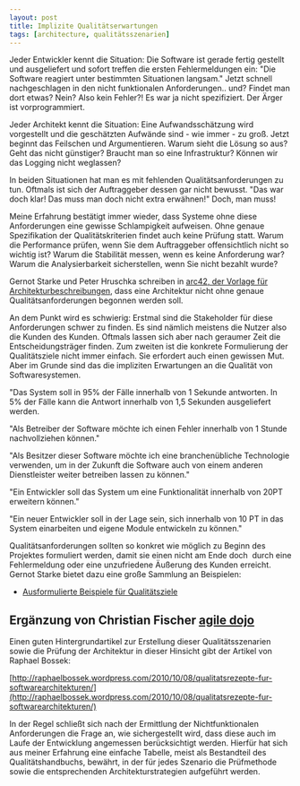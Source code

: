 ```yaml
---
layout: post
title: Implizite Qualitätserwartungen
tags: [architecture, qualitätsszenarien]
---
```


Jeder Entwickler kennt die Situation: Die Software ist gerade fertig gestellt und ausgeliefert und sofort treffen die ersten Fehlermeldungen ein: "Die Software reagiert unter bestimmten Situationen langsam." Jetzt schnell nachgeschlagen in den nicht funktionalen Anforderungen.. und? Findet man dort etwas? Nein? Also kein Fehler?! Es war ja nicht spezifiziert. Der Ärger ist vorprogrammiert.

Jeder Architekt kennt die Situation: Eine Aufwandsschätzung wird vorgestellt und die geschätzten Aufwände sind - wie immer - zu groß. Jetzt beginnt das Feilschen und Argumentieren. Warum sieht die Lösung so aus? Geht das nicht günstiger? Braucht man so eine Infrastruktur? Können wir das Logging nicht weglassen?

In beiden Situationen hat man es mit fehlenden Qualitätsanforderungen zu tun. Oftmals ist sich der Auftraggeber dessen gar nicht bewusst. "Das war doch klar! Das muss man doch nicht extra erwähnen!" Doch, man muss!

Meine Erfahrung bestätigt immer wieder, dass Systeme ohne diese Anforderungen eine gewisse Schlampigkeit aufweisen. Ohne genaue Spezifikation der Qualitätskriterien findet auch keine Prüfung statt. Warum die Performance prüfen, wenn Sie dem Auftraggeber offensichtlich nicht so wichtig ist? Warum die Stabilität messen, wenn es keine Anforderung war? Warum die Analysierbarkeit sicherstellen, wenn Sie nicht bezahlt wurde?

Gernot Starke und Peter Hruschka schreiben in [arc42, der Vorlage für Architekturbeschreibungen](https://arc42.org), dass eine Architektur nicht ohne genaue Qualitätsanforderungen begonnen werden soll.

An dem Punkt wird es schwierig: Erstmal sind die Stakeholder für diese Anforderungen schwer zu finden. Es sind nämlich meistens die Nutzer also die Kunden des Kunden. Oftmals lassen sich aber nach geraumer Zeit die Entscheidungsträger finden. Zum zweiten ist die konkrete Formulierung der Qualitätsziele nicht immer einfach. Sie erfordert auch einen gewissen Mut. Aber im Grunde sind das die impliziten Erwartungen an die Qualität von Softwaresystemen.

"Das System soll in 95% der Fälle innerhalb von 1 Sekunde antworten. In 5% der Fälle kann die Antwort innerhalb von 1,5 Sekunden ausgeliefert werden.

"Als Betreiber der Software möchte ich einen Fehler innerhalb von 1 Stunde nachvollziehen können."

"Als Besitzer dieser Software möchte ich eine branchenübliche Technologie verwenden, um in der Zukunft die Software auch von einem anderen Dienstleister weiter betreiben lassen zu können."

"Ein Entwickler soll das System um eine Funktionalität innerhalb von 20PT erweitern können."

"Ein neuer Entwickler soll in der Lage sein, sich innerhalb von 10 PT in das System einarbeiten und eigene Module entwickeln zu können."

Qualitätsanforderungen sollten so konkret wie möglich zu Beginn des Projektes formuliert werden, damit sie einen nicht am Ende doch  durch eine Fehlermeldung oder eine unzufriedene Äußerung des Kunden erreicht. Gernot Starke bietet dazu eine große Sammlung an Beispielen:

*   [Ausformulierte Beispiele für Qualitätsziele](https://github.com/arc42/quality-requirements "Ausformulierte Beispiele für Qualitätsziele")

## Ergänzung von Christian Fischer [agile dojo](http://agiledojo.de)

Einen guten Hintergrundartikel zur Erstellung dieser Qualitätsszenarien sowie die Prüfung der Architektur in dieser Hinsicht gibt der Artikel von Raphael Bossek:

[http://raphaelbossek.wordpress.com/2010/10/08/qualitatsrezepte-fur-softwarearchitekturen/](http://raphaelbossek.wordpress.com/2010/10/08/qualitatsrezepte-fur-softwarearchitekturen/)

In der Regel schließt sich nach der Ermittlung der Nichtfunktionalen Anforderungen die Frage an, wie sichergestellt wird, dass diese auch im Laufe der Entwicklung angemessen berücksichtigt werden. Hierfür hat sich aus meiner Erfahrung eine einfache Tabelle, meist als Bestandteil des Qualitätshandbuchs, bewährt, in der für jedes Szenario die Prüfmethode sowie die entsprechenden Architekturstrategien aufgeführt werden.
